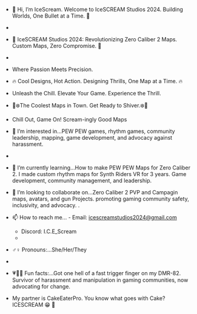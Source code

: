 - 🍦 Hi, I’m IceScream. Welcome to IceSCREAM Studios 2024. Building Worlds, One Bullet at a Time. 🍦
- 
- 🍦 IceSCREAM Studios 2024: Revolutionizing Zero Caliber 2 Maps. Custom Maps, Zero Compromise. 🍦
- 
- Where Passion Meets Precision.
- 🔥 Cool Designs, Hot Action. Designing Thrills, One Map at a Time. 🔥
- Unleash the Chill. Elevate Your Game. Experience the Thrill.
- 🥶❄️The Coolest Maps in Town. Get Ready to Shiver.❄️🥶
- Chill Out, Game On! Scream-ingly Good Maps


- 👀 I’m interested in...PEW PEW games, rhythm games, community leadership, mapping, game development, and advocacy against harassment.
- 
- 🧠 I’m currently learning...How to make PEW PEW Maps for Zero Caliber 2. I made custom rhythm maps for Synth Riders VR for 3 years. Game development, community management, and leadership.

- 💞️ I’m looking to collaborate on...Zero Caliber 2 PVP and Campagin maps, avatars, and gun Projects. promoting gaming community safety, inclusivity, and advocacy. .

- 📫 How to reach me... - Email: icescreamstudios2024@gmail.com
  - Discord: I.C.E_Scream
  - 
- ♂️♀️ Pronouns:...She/Her/They
- 
- 💗🖤💙 Fun facts:...Got one hell of a fast trigger finger on my DMR-82. Survivor of harassment and manipulation in gaming communities, now advocating for change.
- My partner is CakeEaterPro. You know what goes with Cake? ICESCREAM 😁 🎂

<!---
IceScream2024/IceScream2024 is a ✨ special ✨ repository because its `README.md` (this file) appears on your GitHub profile.
You can click the Preview link to take a look at your changes.
--->
